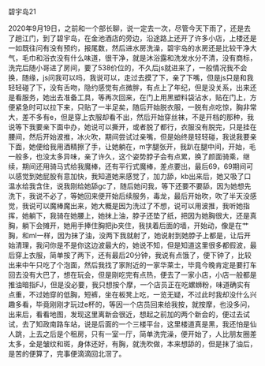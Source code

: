 碧宇岛21

2020年9月19日，之前和一个部长聊，说一定去一次，尽管今天下雨了，还是去了趟江门，到了碧宇岛，在金池酒店的旁边，沿途路上还开了许多小店，上楼还是一如既往问有没有预约，报尾数，然后进水房洗澡，碧宇岛的水房还是比较干净大气，毛巾和浴衣没有什么味道，很干净，就是沐浴露和洗发水分不清，没有商标，洗完后随小哥进了房间，要了538价位的，不久后js就进来了，一般情况我不会换，随缘，js问我可以吗，我说可以，走过去摸了下，亲了下嘴，但是js只是和我轻轻碰了下，没有舌吻，隐约感觉有点微胖，有点上了年纪，但是没关系，出来还是看服务，她出去准备工具，等再次回来，在门上用黑塑料袋沾水，贴在门上，方便紧急时可以拉下来，只贴了一半足矣，随后开始脱衣服，一脱有点吃惊，胸非常大，差不多有e，但是穿上衣服却看不出，然后开始穿丝袜，不是开档的那种，我说等下我要亲下面中办，她说可以撕开，或者脱了都行，衣服没有脱完，只是挂在腰间，然后开始波推，冰火吹，期间尝试过亲嘴，但是始终是轻轻碰，我说我要亲下面，她便给我用酒精擦了手，让她躺在，m字腿张开，我趴在腿中间，开始，毛一般多，也没太多异味，亲了许久，这个姿势脖子会有点累，换了颜面骑乘，继续，期间还用骑马式给我魔棒，还有平行式魔棒，差点要出，最后69，69期间可以感觉到她屁股有意加快，我知道她来感觉了，加力舔，kb出来后，她又吸了口温水给我含住，说我刚给她舔gc了，随后她问我，等下还要不要舔，因为她想先洗下，我说不必了，等她回来便开始后续服务，毒龙，最后开始吹，吹了半天没感觉，我说可以魔棒魔出来，她大概是因为洗过了不想，说可以用波推，我听她指挥，她躺下，我骑在她腰上，她抹上油，脖子还垫了纸，把因为她胸很大，还是真胸，躺下会摊开，她用手捧住胸把jb夹住，我扶着后面的墙，开始动，像是在艹胸，和ml一样，因为抹了油，没两下我就射了，她说射到她脖子上都是，让后开始清理，我问你是不是你这边波最大的，她说不知，但是知道这里很多都假波，最后穿上衣服，简单按了两下，还有最后20分钟，我说有点饿了，便下钟了，比较出来中午只吃了个泡面，然后我找了家附近的一家华莱士，毕竟今晚肯定是要打车回去没有大巴了，想在玩会，但是刚吃完有点热，便去了一家小店，小店一般都是推油暗指FJ，但是没必要，我只想按个摩，一个店员正在吃螺蛳粉，味道确实有点重，不过她穿的低胸，短裤，坐在板凳上吃，一览无疑，不过此时我却没什么兴趣多看，毕竟刚刚才玩过e杯的，等因一个店员回来给我按，就按摩，也没多问，出来后，看看地图，发现这里离新会很近，想起之前加的两个新会的，便过去试试，去了知政南路车站，说是后面的一个三楼平台，这里楼道真是黑，我还怕是仙人跳，上去之后是个租房，只有一室一厅，简单洗完澡，便开始了，人比朋友圈差太多，全是皱纹和斑，身体还好，有胸，就洗吹做，本来想舔的，但是抹了油后，是苦的便算了，完事便滴滴回北滘了。

